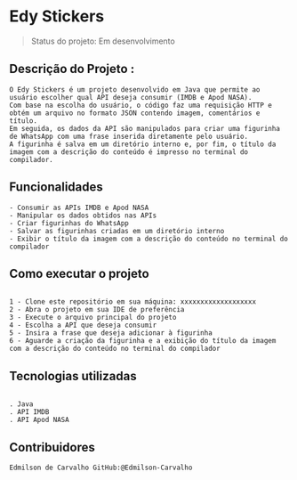 <h1> Edy Stickers </h1>

> Status do projeto: Em desenvolvimento 

## Descrição do Projeto : 

```
O Edy Stickers é um projeto desenvolvido em Java que permite ao usuário escolher qual API deseja consumir (IMDB e Apod NASA). 
Com base na escolha do usuário, o código faz uma requisição HTTP e obtém um arquivo no formato JSON contendo imagem, comentários e título. 
Em seguida, os dados da API são manipulados para criar uma figurinha de WhatsApp com uma frase inserida diretamente pelo usuário. 
A figurinha é salva em um diretório interno e, por fim, o título da imagem com a descrição do conteúdo é impresso no terminal do compilador.

```

## Funcionalidades 

```
- Consumir as APIs IMDB e Apod NASA
- Manipular os dados obtidos nas APIs
- Criar figurinhas do WhatsApp
- Salvar as figurinhas criadas em um diretório interno
- Exibir o título da imagem com a descrição do conteúdo no terminal do compilador
```

## Como executar o projeto

```

1 - Clone este repositório em sua máquina: xxxxxxxxxxxxxxxxxxx
2 - Abra o projeto em sua IDE de preferência
3 - Execute o arquivo principal do projeto
4 - Escolha a API que deseja consumir
5 - Insira a frase que deseja adicionar à figurinha
6 - Aguarde a criação da figurinha e a exibição do título da imagem com a descrição do conteúdo no terminal do compilador

```

## Tecnologias utilizadas

```

. Java
. API IMDB
. API Apod NASA

```

## Contribuidores

```
Edmilson de Carvalho GitHub:@Edmilson-Carvalho

```
